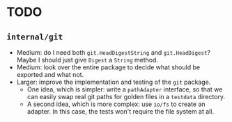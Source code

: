 # TODO

## `internal/git`

+ Medium: do I need both `git.HeadDigestString` and `git.HeadDigest`? Maybe
  I should just give `Digest` a `String` method.
+ Medium: look over the entire package to decide what should be exported and
  what not.
+ Larger: improve the implementation and testing of the `git` package.
    + One idea, which is simpler: write a `pathAdapter` interface, so that we
      can easily swap real git paths for golden files in a `testdata` directory.
    + A second idea, which is more complex: use `io/fs` to create an adapter. In
      this case, the tests won't require the file system at all.

